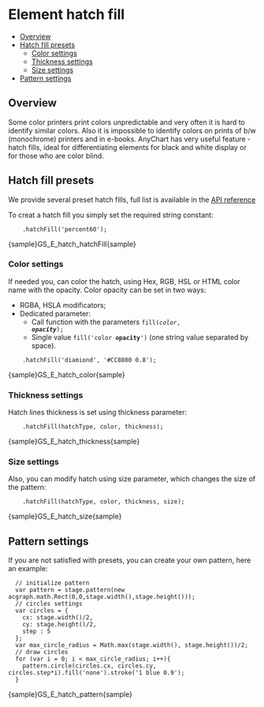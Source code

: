 # Element hatch fill
* [Overview](#overview)
* [Hatch fill presets](#hatch_fill_presets)
    * [Color settings](#color_settings)
    * [Thickness settings](#thickness_settings)
    * [Size settings](#size_settings)
* [Pattern settings](#pattern_settings)

## Overview
Some color printers print colors unpredictable and very often it is hard to identify similar colors. Also it is impossible to identify colors on prints of b/w (monochrome) printers and in e-books. AnyChart has very useful feature - hatch fills, ideal for differentiating elements for black and white display or for those who are color blind.

## Hatch fill presets
We provide several preset hatch fills, full list is available in the [API reference](https://api.anychart.com/7.1.0/anychart.graphics.vector.HatchFill)

To creat a hatch fill you simply set the required string constant: 
```
    .hatchFill('percent60');
```

{sample}GS\_E\_hatch\_hatchFill{sample}


### Color settings

If needed you, can color the hatch, using Hex, RGB, HSL or HTML color name with the opacity. Color opacity can be set in two ways:
* RGBA, HSLA modificators;
* Dedicated parameter:
    * Call function with the parameters <code>fill(_color_, _**opacity**_);</code>
    * Single value <code>fill('color **opacity**')</code> (one string value separated by space).

```
    .hatchFill('diamiond', '#CC8800 0.8');
```

{sample}GS\_E\_hatch\_color{sample}

### Thickness settings
Hatch lines thickness is set using thickness parameter:

```
    .hatchFill(hatchType, color, thickness);
```

{sample}GS\_E\_hatch\_thickness{sample}

### Size settings
Also, you can modify hatch using size parameter, which changes the size of the pattern:

```
    .hatchFill(hatchType, color, thickness, size);
```

{sample}GS\_E\_hatch\_size{sample}

## Pattern settings
If you are not satisfied with presets, you can create your own pattern, here an example: 

```
  // initialize pattern
  var pattern = stage.pattern(new acgraph.math.Rect(0,0,stage.width(),stage.height()));
  // circles settings
  var circles = {
    cx: stage.width()/2,
    cy: stage.height()/2,
    step : 5
  };
  var max_circle_radius = Math.max(stage.width(), stage.height())/2;
  // draw circles
  for (var i = 0; i < max_circle_radius; i++){
    pattern.circle(circles.cx, circles.cy, circles.step*i).fill('none').stroke('1 blue 0.9');
  }
```

{sample}GS\_E\_hatch\_pattern{sample}
